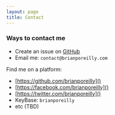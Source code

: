 ```yaml
---
layout: page
title: Contact
---
```


### Ways to contact me

* Create an issue on <i class="fab fa-github"></i> [GitHub](https://github.com/brianporeilly/brianporeilly.github.io/issues)
* Email me: <i class="far fa-envelope"></i> `contact@brianporeilly.com`

Find me on a platform:
* <i class="fab fa-github"></i> [https://github.com/brianporeilly]()
* <i class="fab fa-facebook"></i> [https://facebook.com/brianporeilly]()
* <i class="fab fa-twitter"></i>[https://twitter.com/brianporeilly]()
* <i class="fab fa-keybase"></i> KeyBase: `brianporeilly`
* <i class="fas fa-question-circle"></i> etc (TBD)

